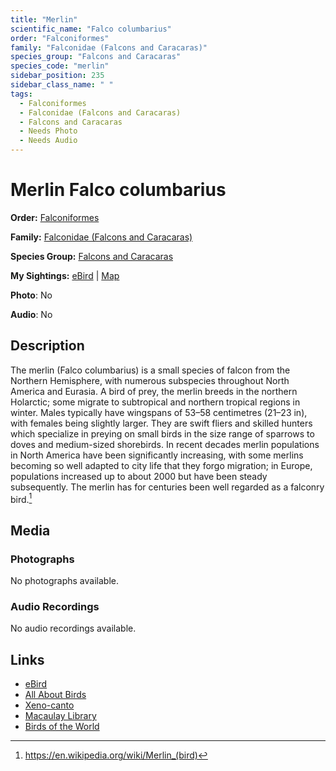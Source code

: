 ```yaml
---
title: "Merlin"
scientific_name: "Falco columbarius"
order: "Falconiformes"
family: "Falconidae (Falcons and Caracaras)"
species_group: "Falcons and Caracaras"
species_code: "merlin"
sidebar_position: 235
sidebar_class_name: " "
tags: 
  - Falconiformes
  - Falconidae (Falcons and Caracaras)
  - Falcons and Caracaras
  - Needs Photo
  - Needs Audio
---
```


# Merlin <span className='sci_name'>Falco columbarius</span>

**Order:** [Falconiformes](/tags/falconiformes)

**Family:** [Falconidae (Falcons and Caracaras)](/tags/falconidae-falcons-and-caracaras)

**Species Group:** [Falcons and Caracaras](/tags/falcons-and-caracaras)

**My Sightings:** [eBird](https://ebird.org/lifelist?r=world&time=life&spp=merlin) | [Map](/map?species_code=merlin)

**Photo**: No 

**Audio**: No

## Description
The merlin (Falco columbarius) is a small species of falcon from the Northern Hemisphere, with numerous subspecies throughout North America and Eurasia. A bird of prey, the merlin breeds in the northern Holarctic; some migrate to subtropical and northern tropical regions in winter.  Males typically have wingspans of 53–58 centimetres (21–23 in), with females being slightly larger. They are swift fliers and skilled hunters which specialize in preying on small birds in the size range of sparrows to doves and medium-sized shorebirds. In recent decades merlin populations in North America have been significantly increasing, with some merlins becoming so well adapted to city life that they forgo migration; in Europe, populations increased up to about 2000 but have been steady subsequently. The merlin has for centuries been well regarded as a falconry bird.[^1]

[^1]: https://en.wikipedia.org/wiki/Merlin_(bird)

## Media
### Photographs
No photographs available.

### Audio Recordings
No audio recordings available.

## Links
* [eBird](https://ebird.org/species/merlin) 
* [All About Birds](https://www.allaboutbirds.org/guide/merlin) 
* [Xeno-canto](https://www.xeno-canto.org/species/falco-columbarius) 
* [Macaulay Library](https://search.macaulaylibrary.org/catalog?taxonCode=merlin&sort=rating_rank_desc)
* [Birds of the World](https://birdsoftheworld.org/bow/species/merlin)
